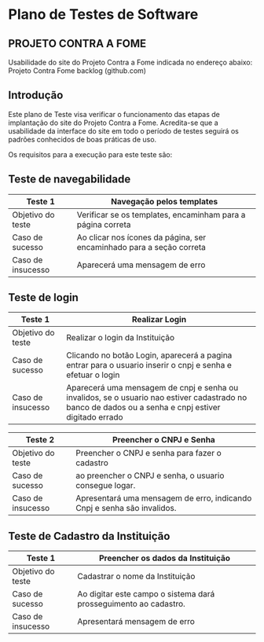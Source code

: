 # Plano de Testes de Software

## PROJETO CONTRA A FOME

Usabilidade do site do Projeto Contra a Fome indicada no endereço abaixo:
Projeto Contra Fome backlog (github.com)  

## Introdução

Este plano de Teste visa verificar o funcionamento das etapas de implantação do site do Projeto Contra a Fome. 
Acredita-se que a usabilidade da interface do site em todo o período de testes seguirá os padrões conhecidos de boas práticas de uso. 

Os requisitos para a execução para este teste são:

## Teste de navegabilidade

| Teste 1 | Navegação pelos templates | 
| --- | --- |
| Objetivo do teste | Verificar se os templates, encaminham para a página correta |
| Caso de sucesso | Ao clicar nos ícones da página, ser encaminhado para a seção correta |
| Caso de insucesso | Aparecerá uma mensagem de erro |

## Teste de login

| Teste 1 |	Realizar Login |
| --- | --- |
| Objetivo do teste | Realizar o login da Instituição |
| Caso de sucesso |	Clicando no botão Login, aparecerá a pagina entrar para  o usuario inserir o cnpj e senha e efetuar o login |
| Caso de insucesso | Aparecerá uma mensagem de cnpj e senha ou invalidos, se o usuario nao estiver cadastrado no banco de dados ou a senha e cnpj estiver digitado errado  | 

| Teste 2 | Preencher  o CNPJ e Senha |
| --- | --- |
| Objetivo do teste	| Preencher o CNPJ e senha para fazer o cadastro
| Caso de sucesso |	ao preencher o CNPJ e senha, o usuario consegue logar. |
| Caso de insucesso | Apresentará uma mensagem de erro, indicando Cnpj e senha são invalidos. |


## Teste de Cadastro da Instituição 

| Teste 1 | Preencher os dados da Instituição |
| --- | --- |
| Objetivo do teste | Cadastrar o nome da Instituição |
| Caso de sucesso |	Ao digitar este campo o sistema dará prosseguimento ao cadastro. |
| Caso de insucesso | Apresentará mensagem de erro |












